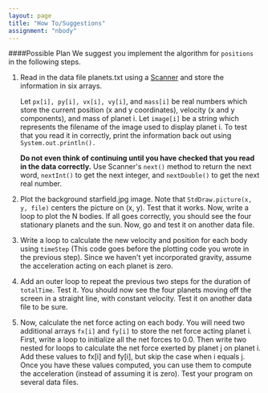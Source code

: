 ```yaml
---
layout: page
title: "How To/Suggestions"
assignment: "nbody"
---
```


####Possible Plan
We suggest you implement the algorithm for `positions` in the following steps.

<ol>
<li> Read in the data file planets.txt using a <a href="http://docs.oracle.com/javase/8/docs/api/java/util/Scanner.html">Scanner</a> and store the information in six arrays.

<p>Let <code>px[i], py[i], vx[i], vy[i]</code>, and <code>mass[i]</code> be real numbers which store the current position (x and y coordinates), velocity (x and y components), and mass of planet i. Let <code>image[i]</code> be a string which represents the filename of the image used to display planet i. To test that you read it in correctly, print the information back out using <code>System.out.println().</code></p>

<p><strong>Do not even think of continuing until you have checked that you read in the data correctly.</strong> Use Scanner's <code>next()</code> method to return the next word, <code>nextInt()</code> to get the next integer, and <code>nextDouble()</code> to get the next real number.</p></li>

<li> Plot the background starfield.jpg image. Note that <code>StdDraw.picture(x, y, file)</code> centers the picture on (x, y). Test that it works. Now, write a loop to plot the N bodies. If all goes correctly, you should see the four stationary planets and the sun. Now, go and test it on another data file.</li>

<li><p>Write a loop to calculate the new velocity and position for each body using <code>timeStep</code> (This code goes before the plotting code you wrote in the previous step). Since we haven't yet incorporated gravity, assume the acceleration acting on each planet is zero. </p>
<li><p>Add an outer loop to repeat the previous two steps for the duration of <code>totalTime</code>. Test it. You should now see the four planets moving off the screen in a straight line, with constant velocity. Test it on another data file to be sure.</p></li>

<li>Now, calculate the net force acting on each body. You will need two additional arrays <code>fx[i]</code> and <code>fy[i]</code> to store the net force acting planet i. First, write a loop to initialize all the net forces to 0.0. Then write two nested for loops to calculate the net force exerted by planet j on planet i. Add these values to fx[i] and fy[i], but skip the case when i equals j. Once you have these values computed, you can use them to compute the acceleration (instead of assuming it is zero). Test your program on several data files.</li>
</ol>
